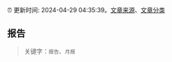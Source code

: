 :alarm_clock: 更新时间: 2024-04-29 04:35:39。[文章来源](/README.md)、[文章分类](/TAGS.md)

## 报告


> 关键字：`报告`、`月报`



